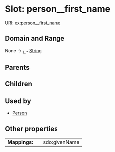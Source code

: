 
# Slot: person__first_name




URI: [ex:person__first_name](https://example.org/linkml/hello-world/person__first_name)


## Domain and Range

None ->  <sub>1..*</sub> [String](types/String.md)

## Parents


## Children


## Used by

 * [Person](Person.md)

## Other properties

|  |  |  |
| --- | --- | --- |
| **Mappings:** | | sdo:givenName |

